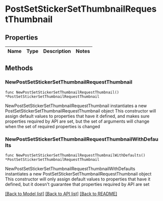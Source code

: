 # PostSetStickerSetThumbnailRequestThumbnail

## Properties

Name | Type | Description | Notes
------------ | ------------- | ------------- | -------------

## Methods

### NewPostSetStickerSetThumbnailRequestThumbnail

`func NewPostSetStickerSetThumbnailRequestThumbnail() *PostSetStickerSetThumbnailRequestThumbnail`

NewPostSetStickerSetThumbnailRequestThumbnail instantiates a new PostSetStickerSetThumbnailRequestThumbnail object
This constructor will assign default values to properties that have it defined,
and makes sure properties required by API are set, but the set of arguments
will change when the set of required properties is changed

### NewPostSetStickerSetThumbnailRequestThumbnailWithDefaults

`func NewPostSetStickerSetThumbnailRequestThumbnailWithDefaults() *PostSetStickerSetThumbnailRequestThumbnail`

NewPostSetStickerSetThumbnailRequestThumbnailWithDefaults instantiates a new PostSetStickerSetThumbnailRequestThumbnail object
This constructor will only assign default values to properties that have it defined,
but it doesn't guarantee that properties required by API are set


[[Back to Model list]](../README.md#documentation-for-models) [[Back to API list]](../README.md#documentation-for-api-endpoints) [[Back to README]](../README.md)


